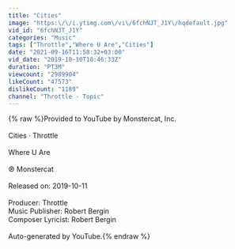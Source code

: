 ```yaml
---
title: "Cities"
image: "https:\/\/i.ytimg.com\/vi\/6fchNJT_J1Y\/hqdefault.jpg"
vid_id: "6fchNJT_J1Y"
categories: "Music"
tags: ["Throttle","Where U Are","Cities"]
date: "2021-09-16T11:58:32+03:00"
vid_date: "2019-10-10T10:46:33Z"
duration: "PT3M"
viewcount: "2989904"
likeCount: "47573"
dislikeCount: "1189"
channel: "Throttle - Topic"
---
```

{% raw %}Provided to YouTube by Monstercat, Inc.<br /><br />Cities · Throttle<br /><br />Where U Are<br /><br />℗ Monstercat<br /><br />Released on: 2019-10-11<br /><br />Producer: Throttle<br />Music  Publisher: Robert Bergin<br />Composer  Lyricist: Robert Bergin<br /><br />Auto-generated by YouTube.{% endraw %}
